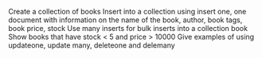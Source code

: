 Create a collection of books
Insert into a collection using insert one, one document with information on the name of the book, author, book tags, book price, stock
Use many inserts for bulk inserts into a collection book
Show books that have stock < 5 and price > 10000
Give examples of using updateone, update many, deleteone and delemany
